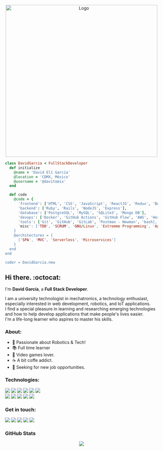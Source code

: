 <p align="center">
  <img src="https://github.com/davitomix/davitomix/blob/master/assets/me.png" alt="Logo" width="500px" height="500px">
</p>

```ruby
class DavidGarcia < FullStackDeveloper
  def initialize
    @name = 'David Elí García'
    @location = 'CDMX, México'
    @username = '@davitomix'
  end

  def code
    @code = {
      'frontend': ['HTML', 'CSS', 'JavaScript', 'ReactJS', 'Redux', 'Boostrap', 'Sass', 'Material UI', 'Materialize'],
      'backend': ['Ruby', 'Rails', 'NodeJS', 'Express'],
      'database': ['PostgreSQL', 'MySQL', 'SQLite3', 'Mongo DB'],
      'devops': ['Docker', 'GitHub Actions', 'GitHub Flow', 'AWS', 'Heroku', 'Netlify'],
      'tools': ['Git', 'GitHub', 'GitLab', 'Postman - Newman', 'bash],
      'misc': ['TDD', 'SCRUM', 'GNU/Linux', 'Extremme Programming', 'Agile']
    }
    @architectures = {
      ['SPA', 'MVC', 'Serverless', 'Microservices']
    }
  end
end

coder = DavidGarcia.new

```

## Hi there. :octocat:

I'm **David García**, a **Full Stack Developer**.

I am a university technologist in mechatronics, a technology enthusiast, especially interested in web development, robotics, and IoT applications.
<br />
I find a special pleasure in learning and researching emerging technologies and how to help develop applications that make people's lives easier.
<br />
I'm a life-long learner who aspires to master his skills.

### About:

- :rocket: Passionate about Robotics & Tech!
- :books: Full time learner
- :space_invader: Video games lover.
- :coffee: A bit coffe addict.
- 💼 Seeking for new job opportunities.

### Technologies:

[<img src="https://img.shields.io/badge/%20%20-Javascript-yellow?style=for-the-badge&logo=javascript&logoColor=white&logoWidth=30" />](https://js.org)
[<img src="https://img.shields.io/badge/%20%20-Ruby-brown?style=for-the-badge&logo=ruby&logoColor=white&logoWidth=30" />](https://rubygems.org)
[<img src="https://img.shields.io/badge/%20%20-webpack-403939?style=for-the-badge&logo=webpack&logoColor=white&logoWidth=30" />](https://webpack.js.org)
[<img src="https://img.shields.io/badge/%20%20-React-blue?style=for-the-badge&logo=react&logoColor=white&logoWidth=30" />](https://reactjs.org)
[<img src="https://img.shields.io/badge/%20%20-Redux-purple?style=for-the-badge&logo=redux&logoColor=white&logoWidth=30" />](https://redux.js.org)
[<img src="https://img.shields.io/badge/%20%20-rails-brown?style=for-the-badge&logo=ruby-on-rails&logoColor=white&logoWidth=30" />](https://rubyonrails.org)
<br />
[<img src="https://img.shields.io/badge/%20%20-sass-purple?style=for-the-badge&logo=sass&logoColor=white&logoWidth=30" />](https://sass-lang.com)
[<img src="https://img.shields.io/badge/%20%20-sql%20|%20postgres-informational?style=for-the-badge&logo=mysql&logoColor=white&logoWidth=30" />](https://www.postgresql.org)
[<img src="https://img.shields.io/badge/%20%20-npm-brown?style=for-the-badge&logo=npm&logoColor=white&logoWidth=30" />](https://www.npmjs.com)
[<img src="https://img.shields.io/badge/%20%20-postman%20|%20newman-403939?style=for-the-badge&logo=postman&logoColor=white&logoWidth=30" />](https://www.postman.com)
[<img src="https://img.shields.io/badge/%20%20-arduino-yellow?style=for-the-badge&logo=arduino&logoColor=white&logoWidth=30" />](https://www.arduino.cc)

### Get in touch:

[<img src="https://img.shields.io/badge/linkedin-%230077B5.svg?&style=for-the-badge&logo=linkedin&logoColor=white" />](https://www.linkedin.com/in/davideligarcia/)
[<img src="https://img.shields.io/badge/%20%20-email-red?style=for-the-badge&logo=gmail&logoColor=white&logoWidth=30" />](mailto:davidelimg1@gmail.com)
[<img src="https://img.shields.io/badge/%20%20-portfolio-7bada7?style=for-the-badge&logo=portfolio&logoColor=white&logoWidth=30" />](https://davitomix.github.io/personal_portfolio/)
[<img src="https://img.shields.io/badge/%20%20-angelist-8c7bad?style=for-the-badge&logo=portfolio&logoColor=white&logoWidth=30" />](https://angel.co/u/david-martinez-74)
[<img src="https://img.shields.io/badge/%20%20-twitter-blue?style=for-the-badge&logo=twitter&logoColor=white&logoWidth=30" />](https://twitter.com/davitomix007)

### GitHub Stats

<p align="center">
  <a href="https://github.com/davitomix/github-readme-stats">
    <img align="center" src="https://github-readme-stats.vercel.app/api?username=davitomix&show_icons=true&theme=radical" />
  </a>
</p>
